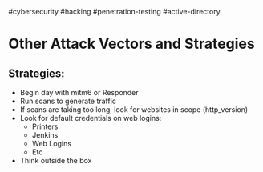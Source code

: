 #cybersecurity #hacking #penetration-testing 
#active-directory 

# Other Attack Vectors and Strategies

## Strategies:
-   ﻿﻿Begin day with mitm6 or Responder
-   ﻿﻿Run scans to generate traffic
-   ﻿﻿If scans are taking too long, look for websites in scope (http_version)
-   ﻿﻿Look for default credentials on web logins:
	- Printers
	- Jenkins
	- Web Logins
	- Etc
-   ﻿﻿Think outside the box